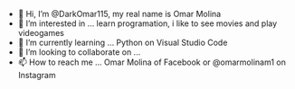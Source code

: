 - 👋 Hi, I’m @DarkOmar115, my real name is Omar Molina
- 👀 I’m interested in ... learn programation, i like to see movies and play videogames
- 🌱 I’m currently learning ... Python on Visual Studio Code
- 💞️ I’m looking to collaborate on ...
- 📫 How to reach me ... Omar Molina of Facebook or @omarmolinam1 on Instagram

<!---
DarkOmar115/DarkOmar115 is a ✨ special ✨ repository because its `README.md` (this file) appears on your GitHub profile.
You can click the Preview link to take a look at your changes.
--->
